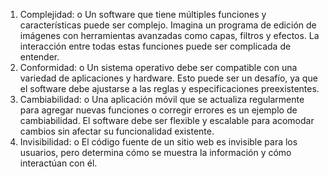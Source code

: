 1.	Complejidad:
o	Un software que tiene múltiples funciones y características puede ser complejo. Imagina un programa de edición de imágenes con herramientas avanzadas como capas, filtros y efectos. La interacción entre todas estas funciones puede ser complicada de entender.
2.	Conformidad:
o	Un sistema operativo debe ser compatible con una variedad de aplicaciones y hardware. Esto puede ser un desafío, ya que el software debe ajustarse a las reglas y especificaciones preexistentes.
3.	Cambiabilidad:
o	Una aplicación móvil que se actualiza regularmente para agregar nuevas funciones o corregir errores es un ejemplo de cambiabilidad. El software debe ser flexible y escalable para acomodar cambios sin afectar su funcionalidad existente.
4.	Invisibilidad:
o	El código fuente de un sitio web es invisible para los usuarios, pero determina cómo se muestra la información y cómo interactúan con él.

